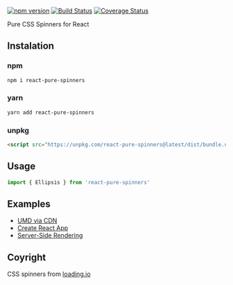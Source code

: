 [![npm version](https://badge.fury.io/js/react-pure-spinners.svg)](https://badge.fury.io/js/react-pure-spinners)
[![Build Status](https://app.travis-ci.com/hdenguir/react-pure-spinners.svg?branch=main)](https://app.travis-ci.com/hdenguir/react-pure-spinners)
[![Coverage Status](https://coveralls.io/repos/github/hdenguir/react-pure-spinners/badge.svg)](https://coveralls.io/github/hdenguir/react-pure-spinners)

Pure CSS Spinners for React

## Instalation

### npm

```sh
npm i react-pure-spinners
```

### yarn

```sh
yarn add react-pure-spinners
```

### unpkg

```html
<script src="https://unpkg.com/react-pure-spinners@latest/dist/bundle.umd.js"></script>
```

## Usage

```js
import { Ellipsis } from 'react-pure-spinners'
```

## Examples

- [UMD via CDN](./examples/cdn)
- [Create React App](./examples/cra)
- [Server-Side Rendering](./examples/ssr)
  
## Coyright

CSS spinners from [loading.io](https://loading.io)
